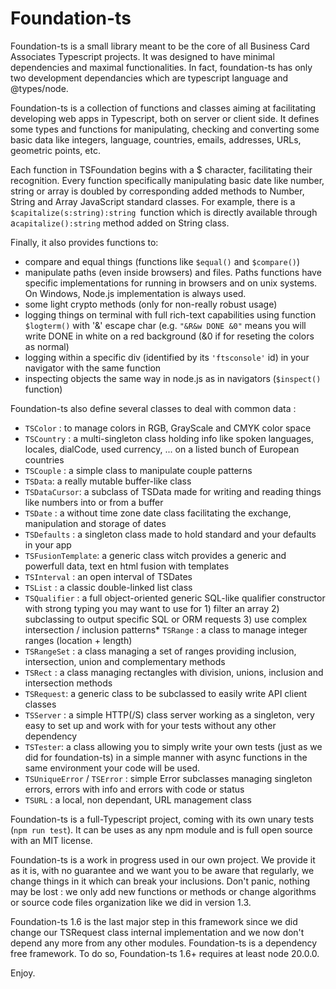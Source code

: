# Foundation-ts

Foundation-ts is a small library meant to be the core of all Business Card Associates Typescript projects. It was designed to have minimal dependencies and maximal functionalities. In fact, foundation-ts has only two development dependancies which are typescript language and @types/node.

Foundation-ts is a collection of functions and classes aiming at facilitating developing web apps in Typescript, both on server or client side. It defines some types and functions for manipulating, checking and converting some basic data like integers, language, countries, emails, addresses, URLs, geometric points, etc.

Each function in TSFoundation begins with a $ character, facilitating their recognition. Every function specifically manipulating basic date like number, string or array is doubled by corresponding added methods to Number, String and Array JavaScript standard classes. For example, there is a `$capitalize(s:string):string `function which is directly available through a`capitalize():string` method added on String class.

Finally, it also provides functions to:

- compare and equal things (functions like `$equal()` and `$compare()`)
- manipulate paths (even inside browsers) and files. Paths functions have specific implementations
  for running in browsers and on unix systems. On Windows, Node.js implementation is always used.
- some light crypto methods (only for non-really robust usage)
- logging things on terminal with full rich-text capabilities using function `$logterm()` with '&' escape char (e.g. `"&R&w DONE &0"` means you will write DONE in white on a red background (&0 if for reseting the colors as normal)
- logging within a specific div (identified by its `'ftsconsole'` id) in your navigator with the same function
- inspecting objects the same way in node.js as in navigators (`$inspect()` function)

Foundation-ts also define several classes to deal with common data :

* `TSColor` : to manage colors in RGB, GrayScale and CMYK color space
* `TSCountry` : a multi-singleton class holding info like spoken languages, locales, dialCode, used currency, ... on a listed bunch of European countries
* `TSCouple` : a simple class to manipulate couple patterns
* `TSData`: a really mutable buffer-like class
* `TSDataCursor`: a subclass of TSData made for writing and reading things like numbers into or from a buffer
* `TSDate` : a without time zone date class facilitating the exchange, manipulation and storage of dates
* `TSDefaults` : a singleton class made to hold standard and your defaults in your app
* `TSFusionTemplate`: a generic class witch provides a generic and powerfull data, text en html fusion with templates
* `TSInterval` : an open interval of TSDates
* `TSList` : a classic double-linked list class
* `TSQualifier` : a full object-oriented generic SQL-like qualifier constructor with strong typing you may want to use for 1) filter an array 2) subclassing to output specific SQL or ORM requests 3) use complex intersection / inclusion patterns* `TSRange` : a class to manage integer ranges (location + length)
* `TSRangeSet` : a class managing a set of ranges providing inclusion, intersection, union and complementary methods
* `TSRect` : a class managing rectangles with division, unions, inclusion and intersection methods
* `TSRequest`: a generic class to be subclassed to easily write API client classes
* `TSServer` : a simple HTTP(/S) class server working as a singleton, very easy to set up and work with for your tests without any other dependency
* `TSTester`: a class allowing you to simply write your own tests (just as we did for foundation-ts) in a simple manner with async functions in the same environment your code will be used.
* `TSUniqueError` / `TSError` : simple Error subclasses managing singleton errors, errors with info and errors with code or status
* `TSURL` : a local, non dependant, URL management class

Foundation-ts is a full-Typescript project, coming with its own unary tests (`npm run test`). It can be uses as any npm module and is full open source with an MIT license.

Foundation-ts is a work in progress used in our own project. We provide it as it is, with no guarantee and we want you to be aware that regularly, we change things in it which can break your inclusions. Don't panic, nothing may be lost : we only add new functions or methods or change algorithms or source code files organization like we did in version 1.3.

Foundation-ts 1.6 is the last major step in this framework since we did change our TSRequest class internal implementation and we now don't depend any more from any other modules. Foundation-ts is a dependency free framework. To do so, Foundation-ts 1.6+ requires at least node 20.0.0.

Enjoy.

